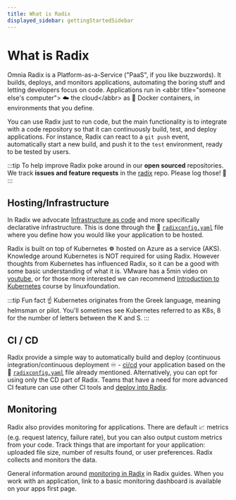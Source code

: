 ```yaml
---
title: What is Radix
displayed_sidebar: gettingStartedSidebar
---
```


# What is Radix

Omnia Radix is a Platform-as-a-Service ("PaaS", if you like buzzwords). It builds, deploys, and monitors applications, automating the boring stuff and letting developers focus on code. Applications run in &lt;abbr title="someone else's computer"&gt; ☁️ the cloud&lt;/abbr&gt; as 🐳 Docker containers, in environments that you define.

You can use Radix just to run code, but the main functionality is to integrate with a code repository so that it can continuously build, test, and deploy applications. For instance, Radix can react to a `git push` event, automatically start a new build, and push it to the `test` environment, ready to be tested by users.

:::tip
To help improve Radix poke around in our **open sourced** repositories. We track **issues and feature requests** in the [radix](https://github.com/equinor/radix/issues) repo. Please log those! 🙂
:::

## Hosting/Infrastructure

In Radix we advocate [Infrastructure as code](https://en.wikipedia.org/wiki/Infrastructure_as_code) and more specifically declarative infrastructure. This is done through the 📖 [`radixconfig.yaml`](/docs/radix-config/index.md) file where you define how you would like your application to be hosted.

Radix is built on top of Kubernetes ☸️ hosted on Azure as a service (AKS). Knowledge around Kubernetes is NOT required for using Radix. However thoughts from Kubernetes has influenced Radix, so it can be a good with some basic understanding of what it is. VMware has a 5min video on [youtube](https://www.youtube.com/watch?v=PH-2FfFD2PU), or for those more interested we can recommend [Introduction to Kubernetes](https://training.linuxfoundation.org/resources/free-courses/introduction-to-kubernetes/) course by linuxfoundation.

:::tip Fun fact ☝️
Kubernetes originates from the Greek language, meaning helmsman or pilot. You'll sometimes see Kubernetes referred to as K8s, 8 for the number of letters between the K and S.
:::

## CI / CD

Radix provide a simple way to automatically build and deploy (continuous integration/continuous deployment ♾️ - [ci/cd](https://en.wikipedia.org/wiki/CI/CD)  your application based on the 📖 [`radixconfig.yaml`](/docs/radix-config/index.md) file already mentioned. Alternatively, you can opt for using only the CD part of Radix. Teams that have a need for more advanced CI feature can use other CI tools and [deploy into Radix](/docs/guides/deploy-only/).

## Monitoring

Radix also provides monitoring for applications. There are default 📈 metrics (e.g. request latency, failure rate), but you can also output custom metrics from your code. Track things that are important for your application: uploaded file size, number of results found, or user preferences. Radix collects and monitors the data.

General information around [monitoring in Radix](/docs/guides/monitoring/) in Radix guides. When you work with an application, link to a basic monitoring dashboard is available on your apps first page.

